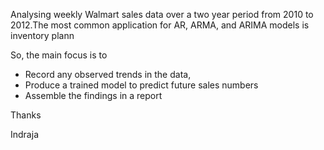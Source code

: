 
Analysing weekly Walmart sales data over a two year period from 2010 to 2012.The most common application for AR, ARMA, and ARIMA models is inventory plann

So, the main focus is to

- Record any observed trends in the data,
- Produce a trained model to predict future sales numbers
- Assemble the findings in a report


Thanks

Indraja
